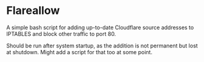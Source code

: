 # Flareallow
A simple bash script for adding up-to-date Cloudflare source addresses to IPTABLES and block other traffic to port 80.

Should be run after system startup, as the addition is not permanent but lost at shutdown. Might add a script for that too at some point.

